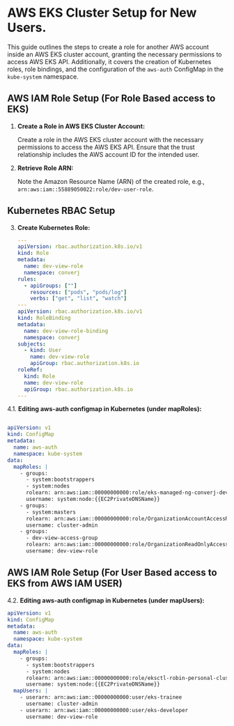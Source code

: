 # AWS EKS Cluster Setup for New Users.

This guide outlines the steps to create a role for another AWS account inside an AWS EKS cluster account, granting the necessary permissions to access AWS EKS API. Additionally, it covers the creation of Kubernetes roles, role bindings, and the configuration of the `aws-auth` ConfigMap in the `kube-system` namespace.

## AWS IAM Role Setup (For Role Based access to EKS)

1. **Create a Role in AWS EKS Cluster Account:**

   Create a role in the AWS EKS cluster account with the necessary permissions to access the AWS EKS API. Ensure that the trust relationship includes the AWS account ID for the intended user.

2. **Retrieve Role ARN:**

   Note the Amazon Resource Name (ARN) of the created role, e.g., `arn:aws:iam::55889050022:role/dev-user-role`.

## Kubernetes RBAC Setup

3. **Create Kubernetes Role:**

   ```yaml
   ---
   apiVersion: rbac.authorization.k8s.io/v1
   kind: Role
   metadata:
     name: dev-view-role
     namespace: converj
   rules:
     - apiGroups: [""]
       resources: ["pods", "pods/log"]
       verbs: ["get", "list", "watch"]
   ---
   apiVersion: rbac.authorization.k8s.io/v1
   kind: RoleBinding
   metadata:
     name: dev-view-role-binding
     namespace: converj
   subjects:
     - kind: User
       name: dev-view-role
       apiGroup: rbac.authorization.k8s.io
   roleRef:
     kind: Role
     name: dev-view-role
     apiGroup: rbac.authorization.k8s.io
   ---

4.1. **Editing aws-auth configmap in Kubernetes (under mapRoles):**

   ```yaml

   apiVersion: v1
   kind: ConfigMap
   metadata:
     name: aws-auth
     namespace: kube-system
   data:
     mapRoles: |
       - groups:
         - system:bootstrappers
         - system:nodes
         rolearn: arn:aws:iam::00000000000:role/eks-managed-ng-converj-dev
         username: system:node:{{EC2PrivateDNSName}}
       - groups:
         - system:masters
         rolearn: arn:aws:iam::00000000000:role/OrganizationAccountAccessRole
         username: cluster-admin
       - groups:
         - dev-view-access-group
         rolearn: arn:aws:iam::00000000000:role/OrganizationReadOnlyAccessRole
         username: dev-view-role

```
## AWS IAM Role Setup (For User Based access to EKS from AWS IAM USER)

4.2. **Editing aws-auth configmap in Kubernetes (under mapUsers):**

   ```yaml
   apiVersion: v1
   kind: ConfigMap
   metadata:
     name: aws-auth
     namespace: kube-system
   data:
     mapRoles: |
       - groups:
         - system:bootstrappers
         - system:nodes
         rolearn: arn:aws:iam::00000000000:role/eksctl-robin-personal-cluster-nod-NodeInstanceRole-TUKH4Z187ANC
         username: system:node:{{EC2PrivateDNSName}}
     mapUsers: |
       - userarn: arn:aws:iam::00000000000:user/eks-trainee
         username: cluster-admin
       - userarn: arn:aws:iam::00000000000:user/eks-developer
         username: dev-view-role

